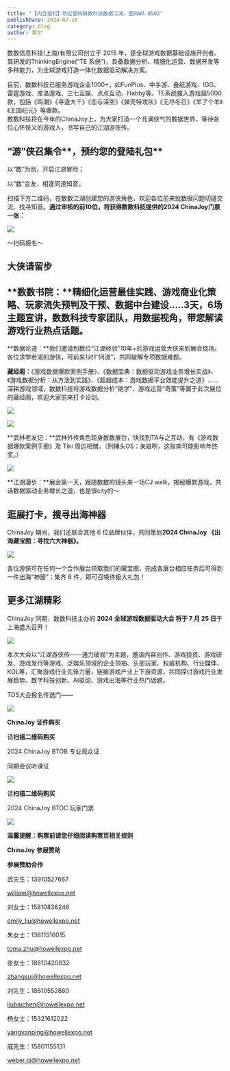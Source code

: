 ```yaml
---
title: "【内含福利】欢迎登陆数数科技数据江湖，密码W4-B502"
publishDate: 2024-07-16
category: blog
author: 莱尔
---
```


数数信息科技(上海)有限公司创立于 2015 年，是全球游戏数据基础设施开创者。其研发的ThinkingEngine(“TE 系统”)，具备数据分析、精细化运营、数据开发等多种能力，为全球游戏打造一体化数据驱动解决方案。

目前，数数科技已服务游戏企业1000+，如FunPlus、中手游、叠纸游戏、IGG、雷霆游戏、库洛游戏、三七互娱、点点互动、Habby等。TE系统接入游戏超5000款，包括《鸣潮》《寻道大千》《恋与深空》《弹壳特攻队》《无尽冬日》《羊了个羊》《王国纪元》等爆款。  
数数科技将在今年的ChinaJoy上，为大家打造一个充满侠气的数据世界，等待各位心怀侠义的游戏人，书写自己的江湖游侠传。

## **“游”侠**召集令**，预约您的登陆礼包**

以“数”为剑，开启江湖冒险；

以“数”会友，相逢同道知音。

扫描下方二维码，在数数江湖创建您的游侠角色，欢迎各位前来就数据问题切磋交流、找寻知音。**通过审核的前10位，将获得数数科技提供的2024 ChinaJoy门票一张：**

![](https://ec-net-1251389766.cos.ap-shanghai.myqcloud.com/wp-content/uploads/2024/07/20240716203241915.png)

～扫码报名～

## **大侠请留步**

## **数数书院：**精细化运营最佳实践、游戏商业化策略、玩家流失预判及干预、数据中台建设.....3天，6场主题宣讲，数数科技专家团队，用数据视角，带您解读游戏行业热点话题。

**数据论道：**我们邀请到数位“江湖经验”10年+的游戏运营大侠来到展会现场。各位求学若渴的游侠，可前来1对1“问道”，共同破解专项数据难题。

**藏经阁：**《游戏数据爆款案例手册》、《数据宝典：数据驱动游戏业务增长实战》、《游戏数据分析：从方法到实践》、《超越成本：游戏数据平台效能提升之道》......深耕游戏领域，数数科技将游戏数据分析“绝学”、游戏运营“奇策”等置于此次展位的藏经阁，欢迎大家前来打卡论剑。

![](https://ec-net-1251389766.cos.ap-shanghai.myqcloud.com/wp-content/uploads/2024/07/20240716203259443.png)

![](https://ec-net-1251389766.cos.ap-shanghai.myqcloud.com/wp-content/uploads/2024/07/20240716203300848.png)

**武林老友记：**武林外传角色现身数数展台，快找到TA与之互动，有《游戏数据爆款案例手册》及 Tiki 周边相赠。（刑捕头OS：亲娘咧，这指南可能影响年终奖。）

![](https://ec-net-1251389766.cos.ap-shanghai.myqcloud.com/wp-content/uploads/2024/07/20240716203301800.png)

**江湖漫步：**展会第一天，跟随数数的镜头来一场CJ walk，揭秘爆款游戏，共话数据驱动业务增长之道，也是很city的～

## **逛展打卡，搜寻出海神器**

ChinaJoy 期间，我们还联合其他 6 位品牌伙伴，共同策划**2024 ChinaJoy 《出海藏宝图：寻找六大神器》。**

![](https://ec-net-1251389766.cos.ap-shanghai.myqcloud.com/wp-content/uploads/2024/07/20240716203306579.png)

各位游侠可在任何一个合作展台领取我们的藏宝图，完成各展台相应任务后可得到一件出海“神器”；集齐 6 件，即可召唤终极大礼包！

## **更多江湖精彩**

ChinaJoy 同期，数数科技主办的 **2024** **全球游戏数据驱动大会 将于 7 月 25 日**于上海盛大召开！

![](https://ec-net-1251389766.cos.ap-shanghai.myqcloud.com/wp-content/uploads/2024/07/20240716203308848.png)

本次大会以“江湖游侠传——通力破局”为主题，邀请内容创作、游戏投资、游戏研发、游戏发行等游戏、泛娱乐领域的企业领袖、头部玩家、权威机构、行业媒体、KOL等，汇聚游戏行业先锋力量，链接游戏产业上下游资源，共同探讨游戏行业发展趋势、数字科技创新、AI驱动、游戏出海等行业热门话题。

TDS大会报名传送门——

![](https://ec-net-1251389766.cos.ap-shanghai.myqcloud.com/wp-content/uploads/2024/07/20240716203310363.png)

**ChinaJoy** **证件购买**

  
请**扫描二维码购买**

2024 ChinaJoy BTOB 专业观众证

同期会议听课证

![](https://ec-net-1251389766.cos.ap-shanghai.myqcloud.com/wp-content/uploads/2024/07/20240716203315804.png)

请**扫描二维码购买**

2024 ChinaJoy BTOC 玩家门票

![](https://ec-net-1251389766.cos.ap-shanghai.myqcloud.com/wp-content/uploads/2024/07/20240716203317586.png)

**温馨提醒：购票前请您仔细阅读购票页相关规则**

**ChinaJoy** **参展赞助**

**参展赞助合作**

武先生：13910527667

[william@howellexpo.net](mailto:william@howellexpo.net)

刘女士：15810836246

[emily\_liu@howellexpo.net](mailto:emily_liu@howellexpo.net)

朱女士：13811516015

[toma.zhu@howellexpo.net](mailto:toma.zhu@howellexpo.net)

张女士：18810420832

[zhangsui@howellexpo.net](mailto:zhangsui@howellexpo.net)

刘先生：18610552880

[liubaichen@howellexpo.net](mailto:liubaichen@howellexpo.net)

杨女士：15321612022

[yangyanping@howellexpo.net](mailto:yangyanping@howellexpo.net)

戚先生：15801155131

weber.qi@howellexpo.net
